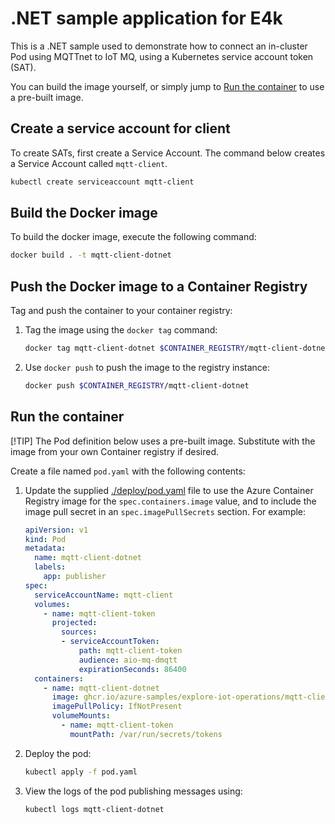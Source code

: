 # .NET sample application for E4k

This is a .NET sample used to demonstrate how to connect an in-cluster Pod using MQTTnet to IoT MQ, using a Kubernetes service account token (SAT).

You can build the image yourself, or simply jump to [Run the container](#run-the-container) to use a pre-built image.

## Create a service account for client

To create SATs, first create a Service Account. The command below creates a Service Account called `mqtt-client`.

```bash
kubectl create serviceaccount mqtt-client
```

## Build the Docker image

To build the docker image, execute the following command:

```bash
docker build . -t mqtt-client-dotnet
```

## Push the Docker image to a Container Registry

Tag and push the container to your container registry:

1. Tag the image using the `docker tag` command: 

    ```bash
    docker tag mqtt-client-dotnet $CONTAINER_REGISTRY/mqtt-client-dotnet
    ```

1. Use `docker push` to push the image to the registry instance:

    ```bash
    docker push $CONTAINER_REGISTRY/mqtt-client-dotnet
    ```

## Run the container

[!TIP] The Pod definition below uses a pre-built image. Substitute with the image from your own Container registry if desired.

Create a file named `pod.yaml` with the following contents:

1. Update the supplied [./deploy/pod.yaml](./deploy/pod.yaml) file to use the Azure Container Registry image for the `spec.containers.image` value, and to include the image pull secret in an `spec.imagePullSecrets` section. For example:

    ```yaml
    apiVersion: v1
    kind: Pod
    metadata:
      name: mqtt-client-dotnet
      labels:
        app: publisher
    spec:
      serviceAccountName: mqtt-client
      volumes: 
        - name: mqtt-client-token
          projected:
            sources:
            - serviceAccountToken:
                path: mqtt-client-token
                audience: aio-mq-dmqtt
                expirationSeconds: 86400
      containers:
        - name: mqtt-client-dotnet
          image: ghcr.io/azure-samples/explore-iot-operations/mqtt-client-dotnet:latest
          imagePullPolicy: IfNotPresent
          volumeMounts:
            - name: mqtt-client-token
              mountPath: /var/run/secrets/tokens
    ```

1. Deploy the pod:

    ```bash
    kubectl apply -f pod.yaml
    ```

1. View the logs of the pod publishing messages using:

    ```bash
    kubectl logs mqtt-client-dotnet
    ```
